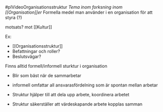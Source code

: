 #plVideoOrganisationsstruktur 
*Tema inom forksning inom [[Organisation]]er*
Formella medel man använder i en organisation för att styra (?)

motsats? mot [[Kultur]]

Ex:
- [[Organisationsstruktur]]
- Befattningar och roller?
- Beslutsvägar?

Finns alltid formell/informell sturktur i organisation
- Blir som bäst när de sammarbetar
- informell omfattar all ansvarasfördelning som är spontan mellan arbetar

- Struktur hjälper till att dela upp arbete, koordinera arbetet    
- Struktur säkerställer att värdeskapande arbete kopplas samman

